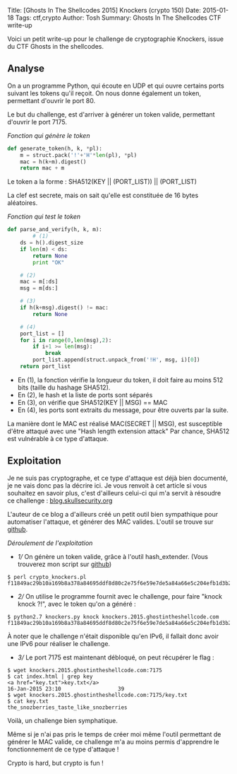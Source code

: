 Title: [Ghosts In The Shellcodes 2015] Knockers (crypto 150)
Date: 2015-01-18
Tags: ctf,crypto
Author: Tosh
Summary: Ghosts In The Shellcodes CTF write-up

Voici un petit write-up pour le challenge de cryptographie Knockers, issue du CTF Ghosts in the shellcodes.

## Analyse

On a un programme Python, qui écoute en UDP et qui ouvre certains ports suivant les tokens qu'il reçoit.
On nous donne également un token, permettant d'ouvrir le port 80.

Le but du challenge, est d'arriver à générer un token valide, permettant d'ouvrir le port 7175.

*Fonction qui génère le token*

```python
def generate_token(h, k, *pl):
	m = struct.pack('!'+'H'*len(pl), *pl)
	mac = h(k+m).digest()
	return mac + m
```

Le token a la forme : SHA512(KEY || (PORT_LIST)) || (PORT_LIST)

La clef est secrete, mais on sait qu'elle est constituée de 16 bytes aléatoires.

*Fonction qui test le token*

```python
def parse_and_verify(h, k, m):
    	# (1)
	ds = h().digest_size
	if len(m) < ds:
		return None
        print "OK"

	# (2)
	mac = m[:ds]
	msg = m[ds:]

	# (3)
	if h(k+msg).digest() != mac:
		return None

	# (4)
	port_list = []
	for i in range(0,len(msg),2):
		if i+1 >= len(msg):
			break
		port_list.append(struct.unpack_from('!H', msg, i)[0])
	return port_list

```

- En (1), la fonction vérifie la longueur du token, il doit faire au moins 512 bits (taille du hashage SHA512).
- En (2), le hash et la liste de ports sont séparés
- En (3), on vérifie que SHA512(KEY || MSG) == MAC
- En (4), les ports sont extraits du message, pour être ouverts par la suite.

La manière dont le MAC est réalisé MAC(SECRET || MSG), est susceptible d'être attaqué avec une "Hash length extension attack"
Par chance, SHA512 est vulnérable à ce type d'attaque.

## Exploitation

Je ne suis pas cryptographe, et ce type d'attaque est déjà bien documenté, je ne vais donc pas la décrire ici.
Je vous renvoit à cet article si vous souhaitez en savoir plus, c'est d'ailleurs celui-ci qui m'a servit à résoudre ce challenge : [blog.skullsecurity.org](https://blog.skullsecurity.org/2012/everything-you-need-to-know-about-hash-length-extension-attacks)

L'auteur de ce blog a d'ailleurs créé un petit outil bien sympathique pour automatiser l'attaque, et générer des MAC valides.
L'outil se trouve sur [github](https://github.com/iagox86/hash_extender).


*Déroulement de l'exploitation*

- *1/* On génère un token valide, grâce à l'outil hash_extender. (Vous trouverez mon script sur [github](https://github.com/t00sh/ctf/blob/master/gits_2015/crypto_knockers.pl))

```
$ perl crypto_knockers.pl
f11849ac29b10a169b8a378a84695ddf8d80c2e75f6e59e7de5a84a66e5c204efb1d3b2e486498d106b7236b7fbf23fefb7f3ce930c702c25ff5563bd596bea7005080000000000000000000000000000000000000000000000000000000000000000000000000000000000000000000000000000000000000000000000000000000000000000000000000000000000000000000000000000000000000000000000000000000000000000000000000901c07		
```

- *2/* On utilise le programme fournit avec le challenge, pour faire "knock knock ?!", avec le token qu'on a généré :

```
$ python2.7 knockers.py knock knockers.2015.ghostintheshellcode.com f11849ac29b10a169b8a378a84695ddf8d80c2e75f6e59e7de5a84a66e5c204efb1d3b2e486498d106b7236b7fbf23fefb7f3ce930c702c25ff5563bd596bea7005080000000000000000000000000000000000000000000000000000000000000000000000000000000000000000000000000000000000000000000000000000000000000000000000000000000000000000000000000000000000000000000000000000000000000000000000000901c07
```

À noter que le challenge n'était disponible qu'en IPv6, il fallait donc avoir une IPv6 pour réaliser le challenge.

- *3/* Le port 7175 est maintenant débloqué, on peut récupérer le flag :

```
$ wget knockers.2015.ghostintheshellcode.com:7175
$ cat index.html | grep key
<a href="key.txt">key.txt</a>                                            16-Jan-2015 23:10                  39
$ wget knockers.2015.ghostintheshellcode.com:7175/key.txt
$ cat key.txt
the_snozberries_taste_like_snozberries
```

Voilà, un challenge bien symphatique.

Même si je n'ai pas pris le temps de créer moi même l'outil permettant de générer le MAC valide, ce challenge m'a au moins permis d'apprendre le fonctionnement de ce type d'attaque !

Crypto is hard, but crypto is fun !